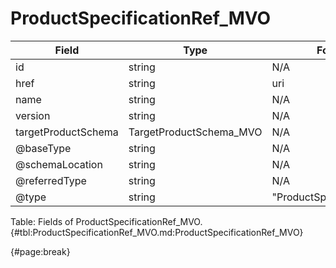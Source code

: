 <!--
    ATTENTION: This file was generated via gradle!
               Do NOT manually edit this file! Any such changes will be overwritten!
-->

# ProductSpecificationRef_MVO

| Field | Type | Format | Required |
| ------- | ------- | ------- | --- |
| id | string | N/A | Yes |
| href | string | uri | No |
| name | string | N/A | No |
| version | string | N/A | No |
| targetProductSchema | TargetProductSchema_MVO | N/A | No |
| @baseType | string | N/A | No |
| @schemaLocation | string | N/A | No |
| @referredType | string | N/A | No |
| @type | string | "ProductSpecificationRef" | Yes |

Table: Fields of ProductSpecificationRef_MVO. {#tbl:ProductSpecificationRef_MVO.md:ProductSpecificationRef_MVO}

{#page:break}
